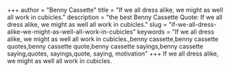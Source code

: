 +++
author = "Benny Cassette"
title = "If we all dress alike, we might as well all work in cubicles."
description = "the best Benny Cassette Quote: If we all dress alike, we might as well all work in cubicles."
slug = "if-we-all-dress-alike-we-might-as-well-all-work-in-cubicles"
keywords = "If we all dress alike, we might as well all work in cubicles.,benny cassette,benny cassette quotes,benny cassette quote,benny cassette sayings,benny cassette saying,quotes, sayings,quote, saying, motivation"
+++
If we all dress alike, we might as well all work in cubicles.
